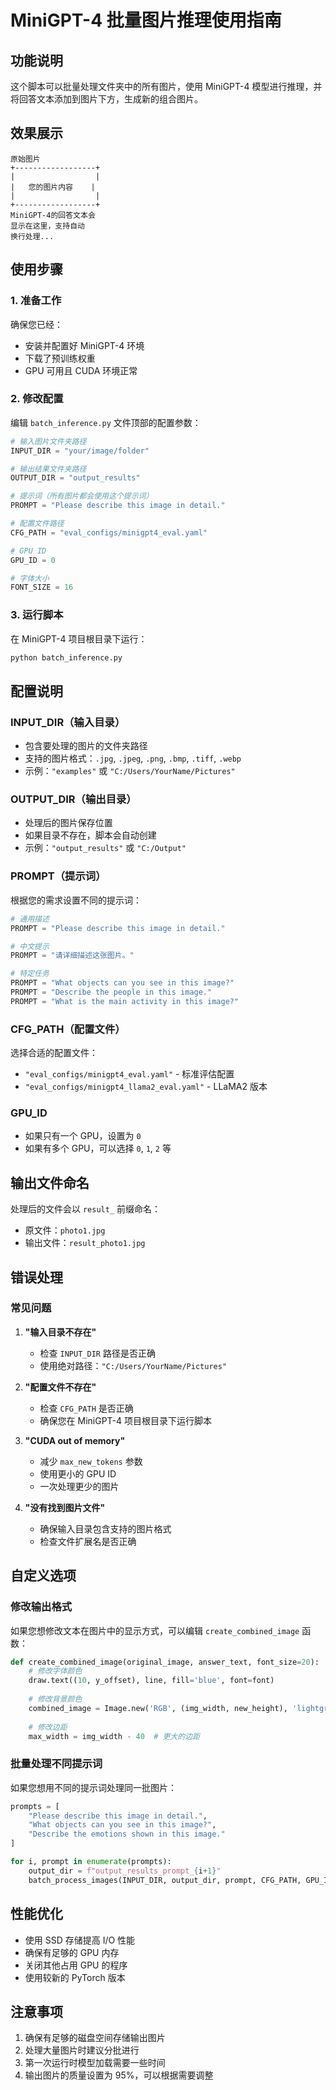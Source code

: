 # MiniGPT-4 批量图片推理使用指南

## 功能说明

这个脚本可以批量处理文件夹中的所有图片，使用 MiniGPT-4 模型进行推理，并将回答文本添加到图片下方，生成新的组合图片。

## 效果展示

```
原始图片
+------------------+
|                  |
|   您的图片内容    |
|                  |
+------------------+
MiniGPT-4的回答文本会
显示在这里，支持自动
换行处理...
```

## 使用步骤

### 1. 准备工作

确保您已经：
- 安装并配置好 MiniGPT-4 环境
- 下载了预训练权重
- GPU 可用且 CUDA 环境正常

### 2. 修改配置

编辑 `batch_inference.py` 文件顶部的配置参数：

```python
# 输入图片文件夹路径
INPUT_DIR = "your/image/folder"

# 输出结果文件夹路径  
OUTPUT_DIR = "output_results"

# 提示词（所有图片都会使用这个提示词）
PROMPT = "Please describe this image in detail."

# 配置文件路径
CFG_PATH = "eval_configs/minigpt4_eval.yaml"

# GPU ID
GPU_ID = 0

# 字体大小
FONT_SIZE = 16
```

### 3. 运行脚本

在 MiniGPT-4 项目根目录下运行：

```bash
python batch_inference.py
```

## 配置说明

### INPUT_DIR（输入目录）
- 包含要处理的图片的文件夹路径
- 支持的图片格式：`.jpg`, `.jpeg`, `.png`, `.bmp`, `.tiff`, `.webp`
- 示例：`"examples"` 或 `"C:/Users/YourName/Pictures"`

### OUTPUT_DIR（输出目录）
- 处理后的图片保存位置
- 如果目录不存在，脚本会自动创建
- 示例：`"output_results"` 或 `"C:/Output"`

### PROMPT（提示词）
根据您的需求设置不同的提示词：

```python
# 通用描述
PROMPT = "Please describe this image in detail."

# 中文提示
PROMPT = "请详细描述这张图片。"

# 特定任务
PROMPT = "What objects can you see in this image?"
PROMPT = "Describe the people in this image."
PROMPT = "What is the main activity in this image?"
```

### CFG_PATH（配置文件）
选择合适的配置文件：
- `"eval_configs/minigpt4_eval.yaml"` - 标准评估配置
- `"eval_configs/minigpt4_llama2_eval.yaml"` - LLaMA2 版本

### GPU_ID
- 如果只有一个 GPU，设置为 `0`
- 如果有多个 GPU，可以选择 `0`, `1`, `2` 等

## 输出文件命名

处理后的文件会以 `result_` 前缀命名：
- 原文件：`photo1.jpg`
- 输出文件：`result_photo1.jpg`

## 错误处理

### 常见问题

1. **"输入目录不存在"**
   - 检查 `INPUT_DIR` 路径是否正确
   - 使用绝对路径：`"C:/Users/YourName/Pictures"`

2. **"配置文件不存在"**
   - 检查 `CFG_PATH` 是否正确
   - 确保您在 MiniGPT-4 项目根目录下运行脚本

3. **"CUDA out of memory"**
   - 减少 `max_new_tokens` 参数
   - 使用更小的 GPU ID
   - 一次处理更少的图片

4. **"没有找到图片文件"**
   - 确保输入目录包含支持的图片格式
   - 检查文件扩展名是否正确

## 自定义选项

### 修改输出格式

如果您想修改文本在图片中的显示方式，可以编辑 `create_combined_image` 函数：

```python
def create_combined_image(original_image, answer_text, font_size=20):
    # 修改字体颜色
    draw.text((10, y_offset), line, fill='blue', font=font)
    
    # 修改背景颜色
    combined_image = Image.new('RGB', (img_width, new_height), 'lightgray')
    
    # 修改边距
    max_width = img_width - 40  # 更大的边距
```

### 批量处理不同提示词

如果您想用不同的提示词处理同一批图片：

```python
prompts = [
    "Please describe this image in detail.",
    "What objects can you see in this image?",
    "Describe the emotions shown in this image."
]

for i, prompt in enumerate(prompts):
    output_dir = f"output_results_prompt_{i+1}"
    batch_process_images(INPUT_DIR, output_dir, prompt, CFG_PATH, GPU_ID)
```

## 性能优化

- 使用 SSD 存储提高 I/O 性能
- 确保有足够的 GPU 内存
- 关闭其他占用 GPU 的程序
- 使用较新的 PyTorch 版本

## 注意事项

1. 确保有足够的磁盘空间存储输出图片
2. 处理大量图片时建议分批进行
3. 第一次运行时模型加载需要一些时间
4. 输出图片的质量设置为 95%，可以根据需要调整
